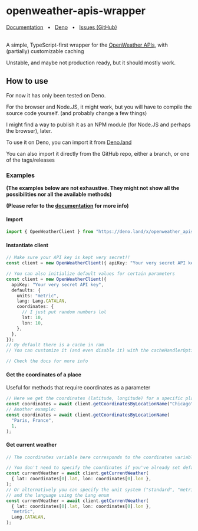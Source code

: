# openweather-apis-wrapper

<div align="left">
  <a href="https://deno.land/x/openweather_apis_wrapper/mod.ts">Documentation</a>
  <span>&nbsp;&nbsp;•&nbsp;&nbsp;</span>
  <a href="https://deno.land/x/openweather_apis_wrapper">Deno</a>
  <span>&nbsp;&nbsp;•&nbsp;&nbsp;</span>
  <a href="https://github.com/AuraCatPerpinya/openweather-apis-wrapper/issues/new">Issues (GitHub)</a>
  <!-- <span>&nbsp;&nbsp;•&nbsp;&nbsp;</span> -->
</div>
<br/>

A simple, TypeScript-first wrapper for the
[OpenWeather APIs](https://openweathermap.org/), with (partially) customizable
caching

Unstable, and maybe not production ready, but it should mostly work.

## How to use

For now it has only been tested on Deno.

For the browser and Node.JS, it might work, but you will have to compile the
source code yourself. (and probably change a few things)

I might find a way to publish it as an NPM module (for Node.JS and perhaps the
browser), later.

To use it on Deno, you can import it from
[Deno.land](https://deno.land/x/openweather_apis_wrapper)

You can also import it directly from the GitHub repo, either a branch, or one of
the tags/releases

### Examples

**(The examples below are not exhaustive. They might not show all the
possibilities nor all the available methods)**

**(Please refer to the
[documentation](https://deno.land/x/openweather_apis_wrapper/mod.ts) for more
info)**

#### Import

```ts
import { OpenWeatherClient } from "https://deno.land/x/openweather_apis_wrapper@v0.4/mod.ts";
```

#### Instantiate client

```ts
// Make sure your API key is kept very secret!!
const client = new OpenWeatherClient({ apiKey: "Your very secret API key" });

// You can also initialize default values for certain parameters
const client = new OpenWeatherClient({
  apiKey: "Your very secret API key",
  defaults: {
    units: "metric",
    lang: Lang.CATALAN,
    coordinates: {
      // I just put random numbers lol
      lat: 10,
      lon: 10,
    },
  },
});
// By default there is a cache in ram
// You can customize it (and even disable it) with the cacheHandlerOptions parameter

// Check the docs for more info
```

#### Get the coordinates of a place

Useful for methods that require coordinates as a parameter

```ts
// Here we get the coordinates (latitude, longitude) for a specific place
const coordinates = await client.getCoordinatesByLocationName("Chicago", 1);
// Another example:
const coordinates = await client.getCoordinatesByLocationName(
  "Paris, France",
  1,
);
```

#### Get current weather

```ts
// The coordinates variable here corresponds to the coordinates variable of the previous example

// You don't need to specify the coordinates if you've already set default coordinates on the client
const currentWeather = await client.getCurrentWeather(
  { lat: coordinates[0].lat, lon: coordinates[0].lon },
);
// Or alternatively you can specify the unit system ("standard", "metric", "imperial")
// and the language using the Lang enum
const currentWeather = await client.getCurrentWeather(
  { lat: coordinates[0].lat, lon: coordinates[0].lon },
  "metric",
  Lang.CATALAN,
);
```
